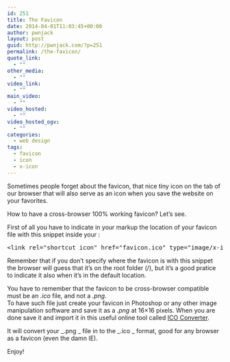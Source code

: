 ```yaml
---
id: 251
title: The Favicon
date: 2014-04-01T11:03:45+00:00
author: pwnjack
layout: post
guid: http://pwnjack.com/?p=251
permalink: /the-favicon/
quote_link:
  - ""
other_media:
  - ""
video_link:
  - ""
main_video:
  - ""
video_hosted:
  - ""
video_hosted_ogv:
  - ""
categories:
  - web design
tags:
  - favicon
  - icon
  - x-icon
---
```

Sometimes people forget about the favicon, that nice tiny icon on the tab of our browser that will also serve as an icon when you save the website on your favorites.

How to have a cross-browser 100% working favicon? Let&#8217;s see.

First of all you have to indicate in your markup the location of your favicon file with this snippet inside your <head>:

<pre class="brush: xml; title: ; notranslate" title="">&lt;link rel="shortcut icon" href="favicon.ico" type="image/x-icon"&gt;
</pre>

Remember that if you don&#8217;t specify where the favicon is with this snippet the browser will guess that it&#8217;s on the root folder (/), but it&#8217;s a good pratice to indicate it also when it&#8217;s in the default location.

You have to remember that the favicon to be cross-browser compatible must be an _.ico_ file, and not a _.png_.  
To have such file just create your favicon in Photoshop or any other image manipulation software and save it as a _.png_ at 16&#215;16 pixels. When you are done save it and import it in this useful online tool called <a title="ICO Converter" href="http://www.icoconverter.com/" target="_blank">ICO Converter</a>.

It will convert your _.png _ file in to the _.ico _ format, good for any browser as a favicon (even the damn IE).

Enjoy!